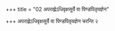 +++
title = "02 अपराह्णेऽधिवृक्षसूर्ये वा पिण्डपितृयज्ञेन"

+++
अपराह्णेऽधिवृक्षसूर्ये वा पिण्डपितृयज्ञेन चरन्ति २